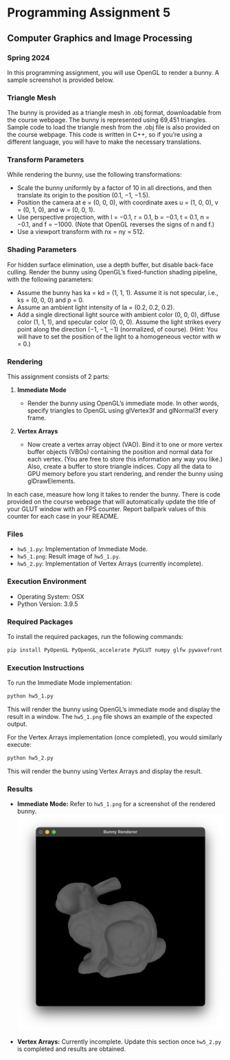 
# Programming Assignment 5
## Computer Graphics and Image Processing
### Spring 2024

In this programming assignment, you will use OpenGL to render a bunny. A sample screenshot is provided below.

### Triangle Mesh

The bunny is provided as a triangle mesh in .obj format, downloadable from the course webpage. The bunny is represented using 69,451 triangles. Sample code to load the triangle mesh from the .obj file is also provided on the course webpage. This code is written in C++, so if you’re using a different language, you will have to make the necessary translations.

### Transform Parameters

While rendering the bunny, use the following transformations:
- Scale the bunny uniformly by a factor of 10 in all directions, and then translate its origin to the position (0.1, −1, −1.5).
- Position the camera at e = (0, 0, 0), with coordinate axes u = (1, 0, 0), v = (0, 1, 0), and w = (0, 0, 1).
- Use perspective projection, with l = −0.1, r = 0.1, b = −0.1, t = 0.1, n = −0.1, and f = −1000. (Note that OpenGL reverses the signs of n and f.)
- Use a viewport transform with nx = ny = 512.

### Shading Parameters

For hidden surface elimination, use a depth buffer, but disable back-face culling. Render the bunny using OpenGL’s fixed-function shading pipeline, with the following parameters:
- Assume the bunny has ka = kd = (1, 1, 1). Assume it is not specular, i.e., ks = (0, 0, 0) and p = 0.
- Assume an ambient light intensity of Ia = (0.2, 0.2, 0.2).
- Add a single directional light source with ambient color (0, 0, 0), diffuse color (1, 1, 1), and specular color (0, 0, 0). Assume the light strikes every point along the direction (−1, −1, −1) (normalized, of course). (Hint: You will have to set the position of the light to a homogeneous vector with w = 0.)

### Rendering

This assignment consists of 2 parts:

1. **Immediate Mode**
   - Render the bunny using OpenGL’s immediate mode. In other words, specify triangles to OpenGL using glVertex3f and glNormal3f every frame.

2. **Vertex Arrays**
   - Now create a vertex array object (VAO). Bind it to one or more vertex buffer objects (VBOs) containing the position and normal data for each vertex. (You are free to store this information any way you like.) Also, create a buffer to store triangle indices. Copy all the data to GPU memory before you start rendering, and render the bunny using glDrawElements.

In each case, measure how long it takes to render the bunny. There is code provided on the course webpage that will automatically update the title of your GLUT window with an FPS counter. Report ballpark values of this counter for each case in your README.

### Files

- `hw5_1.py`: Implementation of Immediate Mode.
- `hw5_1.png`: Result image of `hw5_1.py`.
- `hw5_2.py`: Implementation of Vertex Arrays (currently incomplete).

### Execution Environment

- Operating System: OSX
- Python Version: 3.9.5

### Required Packages

To install the required packages, run the following commands:

```bash
pip install PyOpenGL PyOpenGL_accelerate PyGLUT numpy glfw pywavefront
```

### Execution Instructions

To run the Immediate Mode implementation:

```bash
python hw5_1.py
```

This will render the bunny using OpenGL’s immediate mode and display the result in a window. The `hw5_1.png` file shows an example of the expected output.

For the Vertex Arrays implementation (once completed), you would similarly execute:

```bash
python hw5_2.py
```

This will render the bunny using Vertex Arrays and display the result.

### Results

- **Immediate Mode:** Refer to `hw5_1.png` for a screenshot of the rendered bunny.
![Immediate Mode](hw5_1.png)

- **Vertex Arrays:** Currently incomplete. Update this section once `hw5_2.py` is completed and results are obtained.

